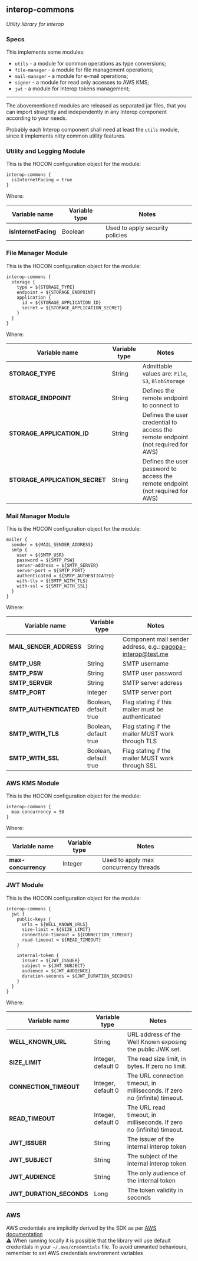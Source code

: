 interop-commons
---

_Utility library for interop_

### Specs

This implements some modules:

- `utils` - a module for common operations as type conversions;
- `file-manager` - a module for file management operations;
- `mail-manager` - a module for e-mail operations;
- `signer` - a module for read only accesses to AWS KMS;
- `jwt` - a module for Interop tokens management;

---

The abovementioned modules are released as separated jar files, that you can import straightly and independently in any Interop component according to your needs.

Probably each Interop component shall need at least the `utils` module, since it implements nitty common utility features.

### Utility and Logging Module
This is the HOCON configuration object for the module:

```
interop-commons {
  isInternetFacing = true
}
```

Where:

| Variable name                  | Variable type | Notes                           |
|--------------------------------|---------------|---------------------------------|
| **isInternetFacing**           | Boolean       | Used to apply security policies |

### File Manager Module
This is the HOCON configuration object for the module:

```
interop-commons {
  storage {
    type = ${STORAGE_TYPE}
    endpoint = ${STORAGE_ENDPOINT}
    application {
      id = ${STORAGE_APPLICATION_ID}
      secret = ${STORAGE_APPLICATION_SECRET}
    }
  }
}
```

Where:

| Variable name                  | Variable type | Notes                                                                            |
|--------------------------------| ------------- |----------------------------------------------------------------------------------|
| **STORAGE_TYPE**               | String | Admittable values are: `File`, `S3`, `BlobStorage`                               |
| **STORAGE_ENDPOINT**           | String | Defines the remote endpoint to connect to                                        |
| **STORAGE_APPLICATION_ID**     | String | Defines the user credential to access the remote endpoint (not required for AWS) |
| **STORAGE_APPLICATION_SECRET** | String | Defines the user password to access the remote endpoint (not required for AWS)                         |

### Mail Manager Module
This is the HOCON configuration object for the module:

```
mailer {
  sender = ${MAIL_SENDER_ADDRESS}
  smtp {
    user = ${SMTP_USR}
    password = ${SMTP_PSW}
    server-address = ${SMTP_SERVER}
    server-port = ${SMTP_PORT}
    authenticated = ${SMTP_AUTHENTICATED}
    with-tls = ${SMTP_WITH_TLS}
    with-ssl = ${SMTP_WITH_SSL}
  }
}
```
Where:

| Variable name           | Variable type         | Notes                                                       |
|-------------------------|-----------------------|-------------------------------------------------------------|
| **MAIL_SENDER_ADDRESS** | String                | Component mail sender address, e.g.: pagopa-interop@test.me |
| **SMTP_USR**            | String                | SMTP username                                               |
| **SMTP_PSW**            | String                | SMTP user password                                          |
| **SMTP_SERVER**         | String                | SMTP server address                                         |
| **SMTP_PORT**           | Integer               | SMTP server port                                            |
| **SMTP_AUTHENTICATED**  | Boolean, default true | Flag stating if this mailer must be authenticated           |
| **SMTP_WITH_TLS**       | Boolean, default true | Flag stating if the mailer MUST work through TLS            |
| **SMTP_WITH_SSL**       | Boolean, default true | Flag stating if the mailer MUST work through SSL            |

### AWS KMS Module
This is the HOCON configuration object for the module:

```
interop-commons {
  max-concurrency = 50
}
```

Where:

| Variable name                  | Variable type | Notes                                  |
|--------------------------------|---------------|----------------------------------------|
| **max-concurrency**            | Integer       | Used to apply max concurrency threads  |

### JWT Module
This is the HOCON configuration object for the module:

```
interop-commons {
  jwt {
    public-keys {
      urls = ${WELL_KNOWN_URLS}
      size-limit = ${SIZE_LIMIT}
      connection-timeout = ${CONNECTION_TIMEOUT}
      read-timeout = ${READ_TIMEOUT}
    }

    internal-token {
      issuer = ${JWT_ISSUER}
      subject = ${JWT_SUBJECT}
      audience = ${JWT_AUDIENCE}
      duration-seconds = ${JWT_DURATION_SECONDS}
    }
  }
}
```

Where:

| Variable name            | Variable type      | Notes                                                                                        |
|--------------------------|--------------------|----------------------------------------------------------------------------------------------|
| **WELL_KNOWN_URL**       | String             | URL address of the Well Known exposing the public JWK set.                                   |
| **SIZE_LIMIT**           | Integer, default 0 | The read size limit, in bytes. If zero no limit.                                             |
| **CONNECTION_TIMEOUT**   | Integer, default 0 | The URL connection timeout, in milliseconds. If zero no (infinite) timeout.                  |
| **READ_TIMEOUT**         | Integer, default 0 | The URL read timeout, in milliseconds. If zero no (infinite) timeout.                        |
| **JWT_ISSUER**           | String             | The issuer of the internal interop token                                                     |
| **JWT_SUBJECT**          | String             | The subject of the internal interop token                                                    |
| **JWT_AUDIENCE**         | String             | The only audience of the internal token |
| **JWT_DURATION_SECONDS** | Long               | The token validity in seconds                                 |


### AWS
AWS credentials are implicitly derived by the SDK as per [AWS documentation](https://docs.aws.amazon.com/sdk-for-java/v1/developer-guide/credentials.html)  
:warning: When running locally it is possible that the library will use default credentials in your `~/.aws/credentials` file. To avoid unwanted behaviours, remember to set AWS credentials environment variables

